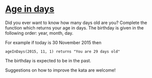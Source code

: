 # [Age in days](https://www.codewars.com/kata/5803753aab6c2099e600000e) #

Did you ever want to know how many days old are you? Complete the function which returns your age in days. The birthday is given in the following order: year, month, day.

For example if today is 30 November 2015 then

    ageInDays(2015, 11, 1) returns "You are 29 days old"

The birthday is expected to be in the past.

Suggestions on how to improve the kata are welcome!
